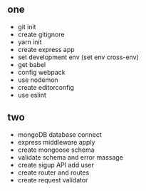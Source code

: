 ## one
- git init
- create gitignore
- yarn init
- create express app
- set development env (set env cross-env)
- get babel
- config webpack
- use nodemon
- create editorconfig
- use eslint

## two
- mongoDB database connect
- express middleware apply
- create mongoose schema
- validate schema and error massage
- create sigup API add user
- create router and routes
- create request validator